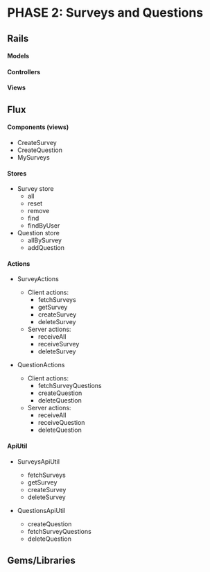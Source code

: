 # PHASE 2: Surveys and Questions

## Rails
#### Models
#### Controllers
#### Views

## Flux
#### Components (views)
* CreateSurvey
* CreateQuestion
* MySurveys

#### Stores
* Survey store
  * all
  * reset
  * remove
  * find
  * findByUser
* Question store
  * allBySurvey
  * addQuestion

#### Actions
* SurveyActions
  * Client actions:
    * fetchSurveys
    * getSurvey
    * createSurvey
    * deleteSurvey
  * Server actions:
    * receiveAll
    * receiveSurvey
    * deleteSurvey

* QuestionActions
  * Client actions:
    * fetchSurveyQuestions
    * createQuestion
    * deleteQuestion
  * Server actions:
    * receiveAll
    * receiveQuestion
    * deleteQuestion

#### ApiUtil
* SurveysApiUtil
  * fetchSurveys
  * getSurvey
  * createSurvey
  * deleteSurvey

* QuestionsApiUtil
  * createQuestion
  * fetchSurveyQuestions
  * deleteQuestion

## Gems/Libraries
